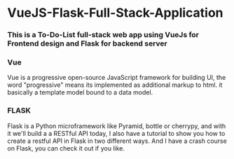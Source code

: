 # VueJS-Flask-Full-Stack-Application

### This is a To-Do-List full-stack web app using VueJs for Frontend design and Flask for backend server

###   Vue

Vue is a progressive open-source JavaScript framework for building UI,
the word "progressive" means its implemented as additional markup to html. it basically a template model bound to a data model.

### FLASK

Flask is a Python microframework like Pyramid, bottle or cherrypy, and with it we'll build a a RESTful API today, I also have a tutorial to show you how to create a restful API in Flask in two different ways. And I have a crash course on Flask, you can check it out if you like.